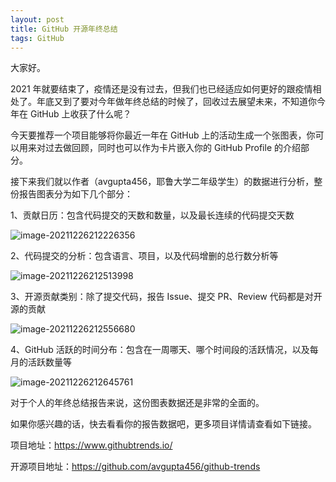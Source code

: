 ```yaml
---
layout: post
title: GitHub 开源年终总结
tags: GitHub
---
```


大家好。

2021 年就要结束了，疫情还是没有过去，但我们也已经适应如何更好的跟疫情相处了。年底又到了要对今年做年终总结的时候了，回收过去展望未来，不知道你今年在 GitHub 上收获了什么呢？

今天要推荐一个项目能够将你最近一年在 GitHub 上的活动生成一个张图表，你可以用来对过去做回顾，同时也可以作为卡片嵌入你的 GitHub Profile 的介绍部分。

接下来我们就以作者（avgupta456，耶鲁大学二年级学生）的数据进行分析，整份报告图表分为如下几个部分：

1、贡献日历：包含代码提交的天数和数量，以及最长连续的代码提交天数

![image-20211226212226356](https://7465-test-3c9b5e-1-1301419220.tcb.qcloud.la/mac/compress_image-20211226212226356.png)

2、代码提交的分析：包含语言、项目，以及代码增删的总行数分析等

![image-20211226212513998](https://7465-test-3c9b5e-1-1301419220.tcb.qcloud.la/mac/compress_image-20211226212513998.png)

3、开源贡献类别：除了提交代码，报告 Issue、提交 PR、Review 代码都是对开源的贡献

![image-20211226212556680](https://7465-test-3c9b5e-1-1301419220.tcb.qcloud.la/mac/compress_image-20211226212556680.png)

4、GitHub 活跃的时间分布：包含在一周哪天、哪个时间段的活跃情况，以及每月的活跃数量等

![image-20211226212645761](https://7465-test-3c9b5e-1-1301419220.tcb.qcloud.la/mac/compress_image-20211226212645761.png)

对于个人的年终总结报告来说，这份图表数据还是非常的全面的。

如果你感兴趣的话，快去看看你的报告数据吧，更多项目详情请查看如下链接。

项目地址：https://www.githubtrends.io/

开源项目地址：https://github.com/avgupta456/github-trends